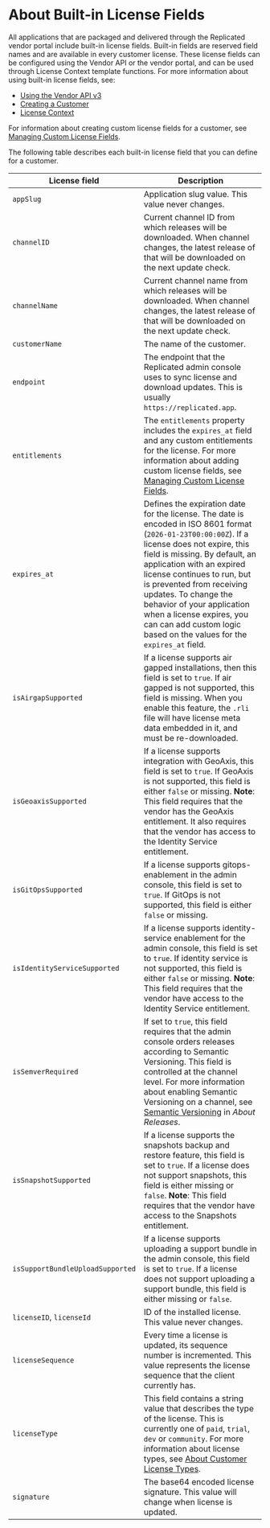 # About Built-in License Fields

All applications that are packaged and delivered through the Replicated vendor
portal include built-in license fields. Built-in fields are reserved field names
and are available in every customer license. These license fields can be configured using the Vendor API or the vendor portal, and can be used through License Context template functions. For more information about using built-in license fields, see:

- [Using the Vendor API v3](/reference/vendor-api-using)
- [Creating a Customer](releases-creating-customer)
- [License Context](/reference/template-functions-license-context)

For information about creating custom license fields for a customer, see [Managing Custom License Fields](licenses-adding-custom-fields).

The following table describes each built-in license field that you can define for a
customer.

| License field         | Description           |
|------------------------|------------------------|
| `appSlug` | Application slug value. This value never changes. |
| `channelID` | Current channel ID from which releases will be downloaded. When channel changes, the latest release of that will be downloaded on the next update check. |
| `channelName` | Current channel name from which releases will be downloaded. When channel changes, the latest release of that will be downloaded on the next update check. |
| `customerName` | The name of the customer. |
| `endpoint` | The endpoint that the Replicated admin console uses to sync license and download updates. This is usually `https://replicated.app`. |
| `entitlements` | The `entitlements` property includes the `expires_at` field and any custom entitlements for the license. For more information about adding custom license fields, see [Managing Custom License Fields](licenses-adding-custom-fields).|
| `expires_at` | Defines the expiration date for the license. The date is encoded in ISO 8601 format (`2026-01-23T00:00:00Z`). If a license does not expire, this field is missing. By default, an application with an expired license continues to run, but is prevented from receiving updates. To change the behavior of your application when a license expires, you can can add custom logic based on the values for the `expires_at` field.|
| `isAirgapSupported` | If a license supports air gapped installations, then this field is set to `true`. If air gapped is not supported, this field is missing. When you enable this feature, the `.rli` file will have license meta data embedded in it, and must be re-downloaded. |
| `isGeoaxisSupported` | If a license supports integration with GeoAxis, this field is set to `true`. If GeoAxis is not supported, this field is either `false` or missing. **Note**: This field requires that the vendor has the GeoAxis entitlement. It also requires that the vendor has access to the Identity Service entitlement. |
| `isGitOpsSupported` | If a license supports gitops-enablement in the admin console, this field is set to `true`. If GitOps is not supported, this field is either `false` or missing. |
| `isIdentityServiceSupported` | If a license supports identity-service enablement for the admin console, this field is set to `true`. If identity service is not supported, this field is either `false` or missing. **Note**: This field requires that the vendor have access to the Identity Service entitlement. |
| `isSemverRequired` | If set to `true`, this field requires that the admin console orders releases according to Semantic Versioning. This field is controlled at the channel level. For more information about enabling Semantic Versioning on a channel, see [Semantic Versioning](releases-about#semantic-versioning) in _About Releases_. |
| `isSnapshotSupported` | If a license supports the snapshots backup and restore feature, this field is set to `true`. If a license does not support snapshots, this field is either missing or `false`. **Note**: This field requires that the vendor have access to the Snapshots entitlement. |
| `isSupportBundleUploadSupported` | If a license supports uploading a support bundle in the admin console, this field is set to `true`. If a license does not support uploading a support bundle, this field is either missing or `false`. |
| `licenseID`, `licenseId` | ID of the installed license.  This value never changes. |
| `licenseSequence` | Every time a license is updated, its sequence number is incremented. This value represents the license sequence that the client currently has. |
| `licenseType` | This field contains a string value that describes the type of the license. This is currently one of `paid`, `trial`, `dev` or `community`. For more information about license types, see [About Customer License Types](licenses-about-types).|
| `signature` | The base64 encoded license signature. This value will change when license is updated. |
